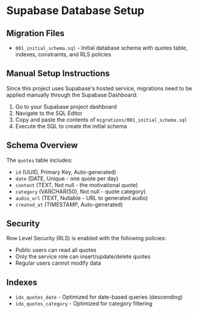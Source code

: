 # Supabase Database Setup

## Migration Files

- `001_initial_schema.sql` - Initial database schema with quotes table, indexes, constraints, and RLS policies

## Manual Setup Instructions

Since this project uses Supabase's hosted service, migrations need to be applied manually through the Supabase Dashboard:

1. Go to your Supabase project dashboard
2. Navigate to the SQL Editor
3. Copy and paste the contents of `migrations/001_initial_schema.sql`
4. Execute the SQL to create the initial schema

## Schema Overview

The `quotes` table includes:

- `id` (UUID, Primary Key, Auto-generated)
- `date` (DATE, Unique - one quote per day)
- `content` (TEXT, Not null - the motivational quote)
- `category` (VARCHAR(50), Not null - quote category)
- `audio_url` (TEXT, Nullable - URL to generated audio)
- `created_at` (TIMESTAMP, Auto-generated)

## Security

Row Level Security (RLS) is enabled with the following policies:

- Public users can read all quotes
- Only the service role can insert/update/delete quotes
- Regular users cannot modify data

## Indexes

- `idx_quotes_date` - Optimized for date-based queries (descending)
- `idx_quotes_category` - Optimized for category filtering
